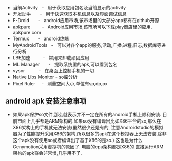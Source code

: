 - 当前Activity     -   用于获取应用包名及当前显示的activity
- 开发助手          -   用于快速获取本机信息以及界面调试信息
- F-Droid          -   android应用市场,该市场里的大部分app都有在github开源
- apkpure          -   Android应用市场,该市场可以下载play商店里的应用, apkpure.com
- Termux           -   android终端
- MyAndroidTools   -   可以对各个app的服务,活动,广播,进程,日志,数据库等进行分析
- LBE加速          -   常用来卸载顽固应用
- ML Manager       -   提取系统里的apk,可以看到包名
- vysor            -   在桌面上控制手机的一切
- Native Libs Monitor -  so库分析
- Pixel Ruler      -   测量空间大小,单位有sp,dp,px

## android apk 安装注意事项
- 如果apk保护so文件,那么就表示并不一定在所有的android手机上顺利安装. 目前市面上几乎都是ARM架构的.如果so没有编译出比如X86平台的so,那么在X86架构上的手机就无法安装(虽然很少还是有的, 注意Androidstudio的模拟器为了性能提升采用X86的架构.所以很多的apk在这个模拟器上无法安装,除非这个apk没有使用so或者编译出了基于X86的是so.) 这也是为什么Genymotion采用虚拟机的原因了. 电脑的cpu架构都是X86的.直接运行ARM架构的apk将会非常慢,几乎用不了.

